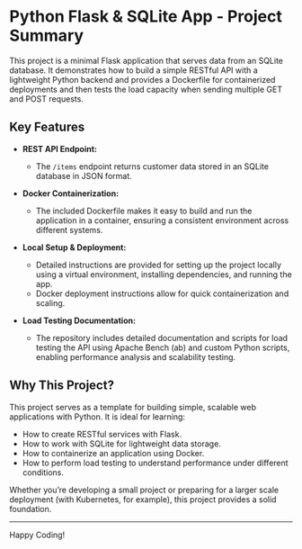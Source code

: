 # Python Flask & SQLite App - Project Summary

This project is a minimal Flask application that serves data from an SQLite database. It demonstrates how to build a simple RESTful API with a lightweight Python backend and provides a Dockerfile for containerized deployments and then tests the load capacity when sending multiple GET and POST requests.

## Key Features

- **REST API Endpoint:**  
  - The `/items` endpoint returns customer data stored in an SQLite database in JSON format.

- **Docker Containerization:**  
  - The included Dockerfile makes it easy to build and run the application in a container, ensuring a consistent environment across different systems.

- **Local Setup & Deployment:**  
  - Detailed instructions are provided for setting up the project locally using a virtual environment, installing dependencies, and running the app.
  - Docker deployment instructions allow for quick containerization and scaling.

- **Load Testing Documentation:**  
  - The repository includes detailed documentation and scripts for load testing the API using Apache Bench (ab) and custom Python scripts, enabling performance analysis and scalability testing.

## Why This Project?

This project serves as a template for building simple, scalable web applications with Python. It is ideal for learning:
- How to create RESTful services with Flask.
- How to work with SQLite for lightweight data storage.
- How to containerize an application using Docker.
- How to perform load testing to understand performance under different conditions.

Whether you’re developing a small project or preparing for a larger scale deployment (with Kubernetes, for example), this project provides a solid foundation.

---

Happy Coding!
